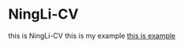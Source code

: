 # NingLi-CV
this is NingLi-CV
this is my example
[this is example](/visualization%20group/AmazonBooks_DRL-OSG_group_visualization.html)